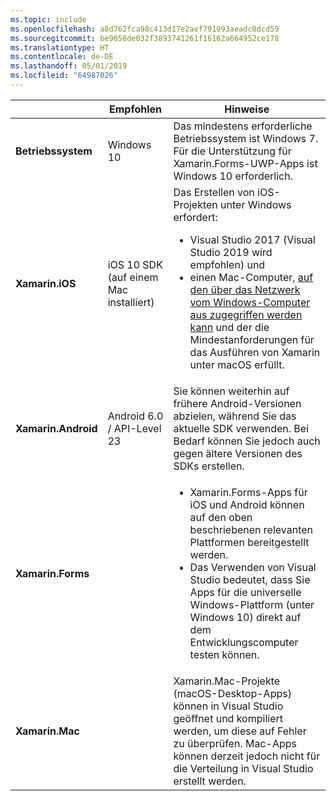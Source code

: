 ```yaml
---
ms.topic: include
ms.openlocfilehash: a8d762fca98c413d17e2aef791093aeadc0dcd59
ms.sourcegitcommit: be9658de032f3893741261f16162a664952ce178
ms.translationtype: HT
ms.contentlocale: de-DE
ms.lasthandoff: 05/01/2019
ms.locfileid: "64987026"
---
```

||Empfohlen|Hinweise|
|---|---|---|
|**Betriebssystem**|Windows 10|Das mindestens erforderliche Betriebssystem ist Windows 7. Für die Unterstützung für Xamarin.Forms-UWP-Apps ist Windows 10 erforderlich.
|**Xamarin.iOS**|iOS 10 SDK (auf einem Mac installiert)|Das Erstellen von iOS-Projekten unter Windows erfordert:<ul><li>Visual Studio 2017 (Visual Studio 2019 wird empfohlen) und</li><li>einen Mac-Computer, <a href="~/ios/get-started/installation/windows/connecting-to-mac/index.md">auf den über das Netzwerk vom Windows-Computer aus zugegriffen werden kann</a> und der die Mindestanforderungen für das Ausführen von Xamarin unter macOS erfüllt.</li></ul>|
|**Xamarin.Android**|Android 6.0 / API-Level 23|Sie können weiterhin auf frühere Android-Versionen abzielen, während Sie das aktuelle SDK verwenden. Bei Bedarf können Sie jedoch auch gegen ältere Versionen des SDKs erstellen.|
|**Xamarin.Forms**||<ul><li>Xamarin.Forms-Apps für iOS und Android können auf den oben beschriebenen relevanten Plattformen bereitgestellt werden.</li><li>Das Verwenden von Visual Studio bedeutet, dass Sie Apps für die universelle Windows-Plattform (unter Windows 10) direkt auf dem Entwicklungscomputer testen können.</li></ul>|
|**Xamarin.Mac**||Xamarin.Mac-Projekte (macOS-Desktop-Apps) können in Visual Studio geöffnet und kompiliert werden, um diese auf Fehler zu überprüfen. Mac-Apps können derzeit jedoch nicht für die Verteilung in Visual Studio erstellt werden.|
